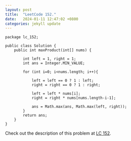 ```yaml
---
layout: post
title:  "LeetCode 152."
date:   2024-01-11 12:47:02 +0800
categories: jekyll update
---
```


```
package lc_152;

public class Solution {
    public int maxProduct(int[] nums) {

        int left = 1, right = 1;
        int ans = Integer.MIN_VALUE;

        for (int i=0; i<nums.length; i++){

            left = left == 0 ? 1 : left;
            right = right == 0 ? 1 : right;

            left = left * nums[i];
            right = right * nums[nums.length-i-1];

            ans = Math.max(ans, Math.max(left, right));
        }
        return ans;
    }
}
```

Check out the description of this problem at [LC 152][LC-152].

[LC-152]: https://leetcode.com/problemset/?search=152&page=1